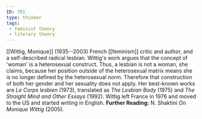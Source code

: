 ```yaml
---
ID: 781
type: thinker
tags: 
 - feminist theory
 - literary theory
---
```


[[Wittig, Monique]]
(1935--2003) French
[[feminism]] critic and
author, and a self-described radical lesbian. Wittig's work argues that
the concept of 'woman' is a heterosexual construct. Thus, a lesbian is
not a woman, she claims, because her position outside of the
heterosexual matrix means she is no longer defined by the heterosexual
norm. Therefore that construction of both her gender and her sexuality
does not apply. Her best-known works are *Le Corps lesbien* (1973),
translated as *The Lesbian Body* (1975) and *The Straight Mind and Other
Essays* (1992). Wittig left France in 1976 and moved to the US and
started writing in English.
**Further Reading:** N. Shaktini *On Monique Wittig* (2005).
